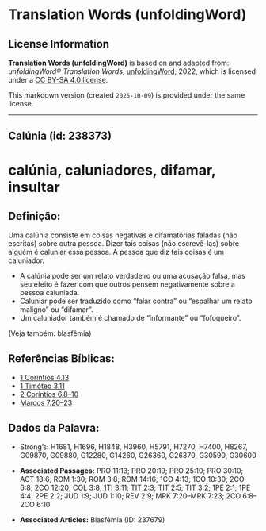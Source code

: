 # Translation Words (unfoldingWord)

## License Information

**Translation Words (unfoldingWord)** is based on and adapted from: _unfoldingWord® Translation Words_, [unfoldingWord](https://unfoldingword.org/utw), 2022, which is licensed under a [CC BY-SA 4.0 license](https://creativecommons.org/licenses/by-sa/4.0/legalcode.en).

This markdown version (created `2025-10-09`) is provided under the same license.



--------------------------------

## Calúnia (id: 238373)

calúnia, caluniadores, difamar, insultar
========================================

Definição:
----------

Uma calúnia consiste em coisas negativas e difamatórias faladas (não escritas) sobre outra pessoa. Dizer tais coisas (não escrevê\-las) sobre alguém é caluniar essa pessoa. A pessoa que diz tais coisas é um caluniador.

* A calúnia pode ser um relato verdadeiro ou uma acusação falsa, mas seu efeito é fazer com que outros pensem negativamente sobre a pessoa caluniada.
* Caluniar pode ser traduzido como “falar contra” ou “espalhar um relato maligno” ou “difamar”.
* Um caluniador também é chamado de “informante” ou “fofoqueiro”.

(Veja também: blasfêmia)

Referências Bíblicas:
---------------------

* [1 Coríntios 4\.13](https://ref.ly/1Cor4:13)
* [1 Timóteo 3\.11](https://ref.ly/1Tim3:11)
* [2 Coríntios 6\.8–10](https://ref.ly/2Cor6:8-2Cor6:10)
* [Marcos 7\.20–23](https://ref.ly/Mark7:20-Mark7:23)

Dados da Palavra:
-----------------

* Strong’s: H1681, H1696, H1848, H3960, H5791, H7270, H7400, H8267, G09870, G09880, G12280, G14260, G26360, G26370, G30590, G30600

* **Associated Passages:** PRO 11:13; PRO 20:19; PRO 25:10; PRO 30:10; ACT 18:6; ROM 1:30; ROM 3:8; ROM 14:16; 1CO 4:13; 1CO 10:30; 2CO 6:8; 2CO 12:20; COL 3:8; 1TI 3:11; TIT 2:3; TIT 2:5; TIT 3:2; 1PE 2:1; 1PE 4:4; 2PE 2:2; JUD 1:9; JUD 1:10; REV 2:9; MRK 7:20–MRK 7:23; 2CO 6:8–2CO 6:10
* **Associated Articles:** Blasfêmia (ID: 237679)

